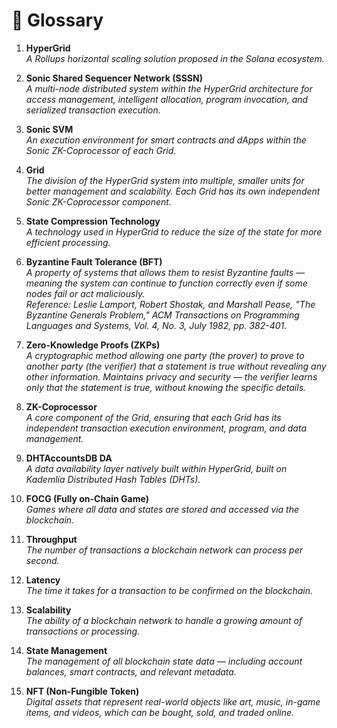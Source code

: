 
# 📖 Glossary  

1. **HyperGrid**  
   *A Rollups horizontal scaling solution proposed in the Solana ecosystem.*  

2. **Sonic Shared Sequencer Network (SSSN)**  
   *A multi-node distributed system within the HyperGrid architecture for access management, intelligent allocation, program invocation, and serialized transaction execution.*  

3. **Sonic SVM**  
   *An execution environment for smart contracts and dApps within the Sonic ZK-Coprocessor of each Grid.*  

4. **Grid**  
   *The division of the HyperGrid system into multiple, smaller units for better management and scalability. Each Grid has its own independent Sonic ZK-Coprocessor component.*  

5. **State Compression Technology**  
   *A technology used in HyperGrid to reduce the size of the state for more efficient processing.*  

6. **Byzantine Fault Tolerance (BFT)**  
   *A property of systems that allows them to resist Byzantine faults — meaning the system can continue to function correctly even if some nodes fail or act maliciously.*  
   _Reference: Leslie Lamport, Robert Shostak, and Marshall Pease, "The Byzantine Generals Problem," ACM Transactions on Programming Languages and Systems, Vol. 4, No. 3, July 1982, pp. 382-401._  

7. **Zero-Knowledge Proofs (ZKPs)**  
   *A cryptographic method allowing one party (the prover) to prove to another party (the verifier) that a statement is true without revealing any other information. Maintains privacy and security — the verifier learns only that the statement is true, without knowing the specific details.*  

8. **ZK-Coprocessor**  
   *A core component of the Grid, ensuring that each Grid has its independent transaction execution environment, program, and data management.*  

9. **DHTAccountsDB DA**  
   *A data availability layer natively built within HyperGrid, built on Kademlia Distributed Hash Tables (DHTs).*  

10. **FOCG (Fully on-Chain Game)**  
    *Games where all data and states are stored and accessed via the blockchain.*  

11. **Throughput**  
    *The number of transactions a blockchain network can process per second.*  

12. **Latency**  
    *The time it takes for a transaction to be confirmed on the blockchain.*  

13. **Scalability**  
    *The ability of a blockchain network to handle a growing amount of transactions or processing.*  

14. **State Management**  
    *The management of all blockchain state data — including account balances, smart contracts, and relevant metadata.*  

15. **NFT (Non-Fungible Token)**  
    *Digital assets that represent real-world objects like art, music, in-game items, and videos, which can be bought, sold, and traded online.*  
